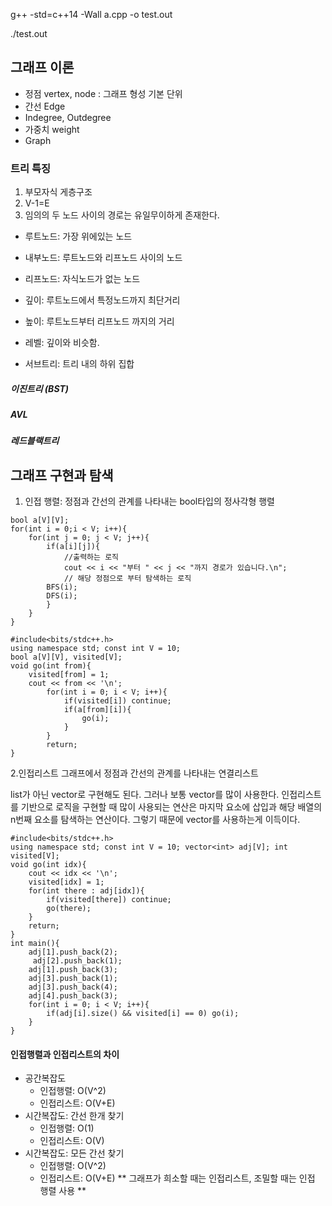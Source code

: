  g++ -std=c++14 -Wall a.cpp -o test.out

 ./test.out

## 그래프 이론
- 정점 vertex, node : 그래프 형성 기본 단위 
- 간선 Edge
- Indegree, Outdegree
- 가중치 weight    
- Graph

### 트리 특징
1. 부모자식 게층구조
2. V-1=E
3. 임의의 두 노드 사이의 경로는 유일무이하게 존재한다.

- 루트노드: 가장 위에있는 노드
- 내부노드: 루트노드와 리프노드 사이의 노드
- 리프노드: 자식노드가 없는 노드

- 깊이: 루트노드에서 특정노드까지 최단거리
- 높이: 루트노드부터 리프노드 까지의 거리
- 레벨: 깊이와 비슷함.
- 서브트리: 트리 내의 하위 집합


##### 이진트리 (BST)
##### AVL
##### 레드블랙트리 

## 그래프 구현과 탐색
1. 인접 행렬: 정점과 간선의 관계를 나타내는 bool타입의 정사각형 행렬
```
bool a[V][V];
for(int i = 0;i < V; i++){
    for(int j = 0; j < V; j++){     
        if(a[i][j]){
            //출력하는 로직
            cout << i << "부터 " << j << "까지 경로가 있습니다.\n"; 
            // 해당 정점으로 부터 탐색하는 로직
        BFS(i);
        DFS(i);
        }
    }
}
```

```
#include<bits/stdc++.h>
using namespace std; const int V = 10;
bool a[V][V], visited[V]; 
void go(int from){
    visited[from] = 1;
    cout << from << '\n'; 
        for(int i = 0; i < V; i++){
            if(visited[i]) continue; 
            if(a[from][i]){
                go(i); 
            }
        }
        return; 
}
```

2.인접리스트
그래프에서 정점과 간선의 관계를 나타내는 연결리스트

list가 아닌 vector로 구현해도 된다. 그러나 보통 vector를 많이 사용한다.
인접리스트를 기반으로 로직을 구현할 때 많이 사용되는 연산은 마지막 요소에 삽입과 해당 배열의
n번째 요소를 탐색하는 연산이다. 그렇기 때문에 vector를 사용하는게 이득이다.
```
#include<bits/stdc++.h>
using namespace std; const int V = 10; vector<int> adj[V]; int visited[V];
void go(int idx){
    cout << idx << '\n'; 
    visited[idx] = 1;
    for(int there : adj[idx]){
        if(visited[there]) continue;
        go(there); 
    }
    return; 
}
int main(){ 
    adj[1].push_back(2);
     adj[2].push_back(1);
    adj[1].push_back(3);
    adj[3].push_back(1);
    adj[3].push_back(4); 
    adj[4].push_back(3); 
    for(int i = 0; i < V; i++){
        if(adj[i].size() && visited[i] == 0) go(i); 
    }
}
```

#### 인접행렬과 인접리스트의 차이
- 공간복잡도
    - 인접행렬: O(V^2)
    - 인접리스트: O(V+E)
- 시간복잡도: 간선 한개 찾기
    - 인접행렬: O(1)
    - 인접리스트: O(V)
- 시간복잡도: 모든 간선 찾기
    - 인접행렬: O(V^2)
    - 인접리스트: O(V+E)
** 그래프가 희소할 때는 인접리스트, 조밀할 때는 인접 행렬 사용 **

